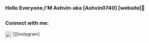 ### Hello Everyone,I'M Ashvin-aka [Ashvin0740] [website]👋
##

<!--
**Ashvin0740/Ashvin0740** is a ✨ _special_ ✨ repository because its `README.md` (this file) appears on your GitHub profile.

Here are some ideas to get you started:

- 🌱 I’m currently learning  java.
- ⚡ Fun fact: l love watching Movie 👀 And learn programing Language
-->
### Connect with me:

[<img align="left" alt="Ashvin | Instagram" width="22px" src="https://www.instagram.com/?hl=en" />][instagram]



